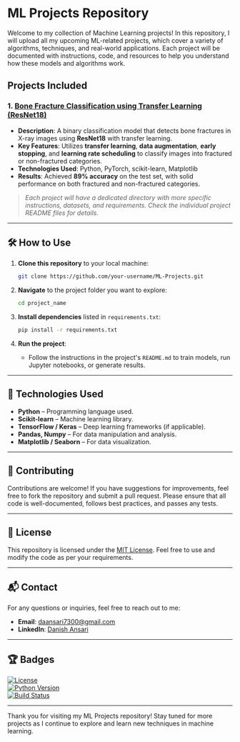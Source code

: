 # ML Projects Repository

Welcome to my collection of Machine Learning projects! In this repository, I will upload all my upcoming ML-related projects, which cover a variety of algorithms, techniques, and real-world applications. Each project will be documented with instructions, code, and resources to help you understand how these models and algorithms work.

## Projects Included

### 1. **[Bone Fracture Classification using Transfer Learning (ResNet18)](https://github.com/danish9491/ML-Projects/tree/main/bone-fracture-classification)**
   - **Description**: A binary classification model that detects bone fractures in X-ray images using **ResNet18** with transfer learning. 
   - **Key Features**: Utilizes **transfer learning**, **data augmentation**, **early stopping**, and **learning rate scheduling** to classify images into fractured or non-fractured categories.
   - **Technologies Used**: Python, PyTorch, scikit-learn, Matplotlib
   - **Results**: Achieved **89% accuracy** on the test set, with solid performance on both fractured and non-fractured categories.

> _Each project will have a dedicated directory with more specific instructions, datasets, and requirements. Check the individual project README files for details._

---

## 🛠 How to Use

1. **Clone this repository** to your local machine:
    ```bash
    git clone https://github.com/your-username/ML-Projects.git
    ```

2. **Navigate** to the project folder you want to explore:
    ```bash
    cd project_name
    ```

3. **Install dependencies** listed in `requirements.txt`:
    ```bash
    pip install -r requirements.txt
    ```

4. **Run the project**:
   - Follow the instructions in the project's `README.md` to train models, run Jupyter notebooks, or generate results.

---

## 🚀 Technologies Used

- **Python** – Programming language used.
- **Scikit-learn** – Machine learning library.
- **TensorFlow / Keras** – Deep learning frameworks (if applicable).
- **Pandas, Numpy** – For data manipulation and analysis.
- **Matplotlib / Seaborn** – For data visualization.

---

## 🤝 Contributing

Contributions are welcome! If you have suggestions for improvements, feel free to fork the repository and submit a pull request. Please ensure that all code is well-documented, follows best practices, and passes any tests.

---

## 📜 License

This repository is licensed under the [MIT License](LICENSE). Feel free to use and modify the code as per your requirements.

---

## 📬 Contact

For any questions or inquiries, feel free to reach out to me:

- **Email**: [daansari7300@gmail.com](mailto:daansari7300@gmail.com)
- **LinkedIn**: [Danish Ansari](https://www.linkedin.com/in/danish9491/)

---

## 🏆 Badges

[![License](https://img.shields.io/badge/license-MIT-blue.svg)](LICENSE)  
[![Python Version](https://img.shields.io/badge/python-3.8%2B-blue.svg)](https://www.python.org/)  
[![Build Status](https://img.shields.io/travis/your-username/ML-Projects.svg?style=flat)](https://travis-ci.org/your-username/ML-Projects)

---

Thank you for visiting my ML Projects repository! Stay tuned for more projects as I continue to explore and learn new techniques in machine learning.
